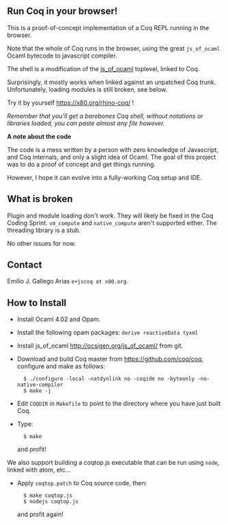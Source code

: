 Run Coq in your browser!
------------------------

This is a proof-of-concept implementation of a Coq REPL running in the
browser.

Note that the whole of Coq runs in the browser, using the great
`js_of_ocaml` Ocaml bytecode to javascript compiler.

The shell is a modification of the
[js\_of\_ocaml](http://ocsigen.org/js_of_ocaml/) toplevel, linked to
Coq.

Surprisingly, it mostly works when linked against an unpatched Coq
trunk. Unfortunately, loading modules is still broken, see below.

Try it by yourself <https://x80.org/rhino-coq/> !

_Remember that you'll get a barebones Coq shell, without notations or
libraries loaded, you can paste almost any file however._

**A note about the code**

The code is a mess written by a person with zero knowledge of
Javascript, and Coq internals, and only a slight idea of Ocaml.
The goal of this project was to do a proof of concept and get things
running.

However, I hope it can evolve into a fully-working Coq setup and IDE.

## What is broken ##

Plugin and module loading don't work. They will likely be fixed in the
Coq Coding Sprint. `vm_compute` and `native_compute` aren't supported
either. The threading library is a stub.

No other issues for now.

## Contact ##

Emilio J. Gallego Arias `e+jscoq at x80.org`.

## How to Install ##

* Install Ocaml 4.02 and Opam.
* Install the following opam packages: `derive reactiveData tyxml`
* Install js\_of\_ocaml <http://ocsigen.org/js_of_ocaml/> from git.
* Download and build Coq master from <https://github.com/coq/coq>, configure and make as follows:

        $ ./configure -local -natdynlink no -coqide no -byteonly -no-native-compiler
        $ make -j
* Edit `COQDIR` in `Makefile` to point to the directory where you have just built Coq.
* Type:

        $ make
  and profit!

We also support building a coqtop.js executable that can be run using
`node`, linked with atom, etc...

* Apply `coqtop.patch` to Coq source code, then:

        $ make coqtop.js
        $ nodejs coqtop.js
  and profit again!
